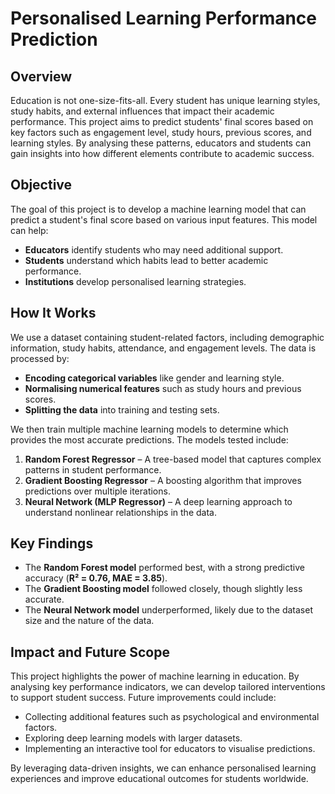 # **Personalised Learning Performance Prediction**

## **Overview**
Education is not one-size-fits-all. Every student has unique learning styles, study habits, and external influences that impact their academic performance. This project aims to predict students' final scores based on key factors such as engagement level, study hours, previous scores, and learning styles. By analysing these patterns, educators and students can gain insights into how different elements contribute to academic success.

## **Objective**
The goal of this project is to develop a machine learning model that can predict a student's final score based on various input features. This model can help:
* **Educators** identify students who may need additional support.
* **Students** understand which habits lead to better academic performance.
* **Institutions** develop personalised learning strategies.

## **How It Works**
We use a dataset containing student-related factors, including demographic information, study habits, attendance, and engagement levels. The data is processed by:
* **Encoding categorical variables** like gender and learning style.
* **Normalising numerical features** such as study hours and previous scores.
* **Splitting the data** into training and testing sets.

We then train multiple machine learning models to determine which provides the most accurate predictions. The models tested include:
1. **Random Forest Regressor** – A tree-based model that captures complex patterns in student performance.
2. **Gradient Boosting Regressor** – A boosting algorithm that improves predictions over multiple iterations.
3. **Neural Network (MLP Regressor)** – A deep learning approach to understand nonlinear relationships in the data.

## **Key Findings**
* The **Random Forest model** performed best, with a strong predictive accuracy (**R² = 0.76, MAE = 3.85**).
* The **Gradient Boosting model** followed closely, though slightly less accurate.
* The **Neural Network model** underperformed, likely due to the dataset size and the nature of the data.

## **Impact and Future Scope**
This project highlights the power of machine learning in education. By analysing key performance indicators, we can develop tailored interventions to support student success. Future improvements could include:
* Collecting additional features such as psychological and environmental factors.
* Exploring deep learning models with larger datasets.
* Implementing an interactive tool for educators to visualise predictions.

By leveraging data-driven insights, we can enhance personalised learning experiences and improve educational outcomes for students worldwide.
